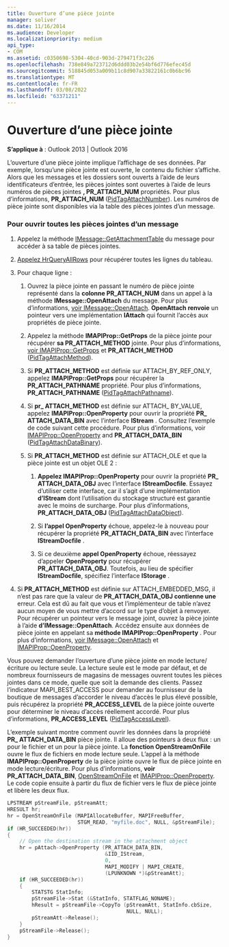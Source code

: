 ```yaml
---
title: Ouverture d’une pièce jointe
manager: soliver
ms.date: 11/16/2014
ms.audience: Developer
ms.localizationpriority: medium
api_type:
- COM
ms.assetid: c0350698-5304-40cd-903d-279471f3c226
ms.openlocfilehash: 738e849a723712d6ddd03b2e54bf6d776efec45d
ms.sourcegitcommit: 518845d053a009b11c8d907a33822161c0b6bc96
ms.translationtype: MT
ms.contentlocale: fr-FR
ms.lasthandoff: 03/08/2022
ms.locfileid: "63371211"
---
```

# <a name="opening-an-attachment"></a>Ouverture d’une pièce jointe

**S’applique à** : Outlook 2013 | Outlook 2016 
  
L’ouverture d’une pièce jointe implique l’affichage de ses données. Par exemple, lorsqu’une pièce jointe est ouverte, le contenu du fichier s’affiche. Alors que les messages et les dossiers sont ouverts à l’aide de leurs identificateurs d’entrée, les pièces jointes sont ouvertes à l’aide de leurs numéros de pièces jointes **, PR_ATTACH_NUM** propriétés. Pour plus d’informations, **PR_ATTACH_NUM** ([PidTagAttachNumber](pidtagattachnumber-canonical-property.md)). Les numéros de pièce jointe sont disponibles via la table des pièces jointes d’un message.
  
### <a name="to-open-all-attachments-in-a-message"></a>Pour ouvrir toutes les pièces jointes d’un message
  
1. Appelez la méthode [IMessage::GetAttachmentTable](imessage-getattachmenttable.md) du message pour accéder à sa table de pièces jointes. 
    
2. [Appelez HrQueryAllRows](hrqueryallrows.md) pour récupérer toutes les lignes du tableau. 
    
3. Pour chaque ligne : 
    
    1. Ouvrez la pièce jointe en passant le numéro de pièce jointe représenté dans la **colonne PR_ATTACH_NUM** dans un appel à la méthode **IMessage::OpenAttach** du message. Pour plus d’informations, [voir IMessage::OpenAttach](imessage-openattach.md). **OpenAttach renvoie** un pointeur vers une implémentation **IAttach** qui fournit l’accès aux propriétés de pièce jointe. 
        
    2. Appelez la méthode **IMAPIProp::GetProps** de la pièce jointe pour récupérer **sa PR_ATTACH_METHOD** jointe. Pour plus d’informations, [voir IMAPIProp::GetProps](imapiprop-getprops.md) et **PR_ATTACH_METHOD** ([PidTagAttachMethod](pidtagattachmethod-canonical-property.md)).
        
    3. Si **PR_ATTACH_METHOD** est définie sur ATTACH_BY_REF_ONLY, appelez **IMAPIProp::GetProps** pour récupérer la **PR_ATTACH_PATHNAME** propriété. Pour plus d’informations, **PR_ATTACH_PATHNAME** ([PidTagAttachPathname](pidtagattachpathname-canonical-property.md)).
        
    4. Si **pr\_ ATTACH_METHOD** est définie sur ATTACH\_ BY_VALUE, appelez **IMAPIProp::OpenProperty** pour ouvrir la propriété **PR\_ ATTACH_DATA_BIN** avec l’interface **IStream** . Consultez l’exemple de code suivant cette procédure. Pour plus d’informations, voir [IMAPIProp::OpenProperty](imapiprop-openproperty.md) and **PR_ATTACH_DATA_BIN** ([PidTagAttachDataBinary](pidtagattachdatabinary-canonical-property.md)).
        
    5. Si **PR_ATTACH_METHOD** est définie sur ATTACH_OLE et que la pièce jointe est un objet OLE 2 : 
        
        1. **Appelez IMAPIProp::OpenProperty** pour ouvrir la propriété **PR\_ ATTACH_DATA_OBJ** avec l’interface **IStreamDocfile**. Essayez d’utiliser cette interface, car il s’agit d’une implémentation **d’IStream** dont l’utilisation du stockage structuré est garantie avec le moins de surcharge. Pour plus d’informations, **PR_ATTACH_DATA_OBJ** ([PidTagAttachDataObject](pidtagattachdataobject-canonical-property.md)).
            
        2. Si **l’appel OpenProperty** échoue, appelez-le à nouveau pour récupérer la propriété **PR_ATTACH_DATA_BIN** avec l’interface **IStreamDocfile** . 
            
        3. Si ce deuxième **appel OpenProperty** échoue, réessayez d’appeler **OpenProperty** pour récupérer **PR_ATTACH_DATA_OBJ**. Toutefois, au lieu de spécifier **IStreamDocfile**, spécifiez l’interface **IStorage** . 
    
4. Si **PR_ATTACH_METHOD** est définie sur ATTACH_EMBEDDED_MSG, il n’est pas rare que la valeur de **PR_ATTACH_DATA_OBJ contienne une** erreur. Cela est dû au fait que vous et l’implémenteur de table n’avez aucun moyen de vous mettre d’accord sur le type d’objet à renvoyer. Pour récupérer un pointeur vers le message joint, ouvrez la pièce jointe à l’aide **d’IMessage::OpenAttach**. Accédez ensuite aux données de pièce jointe en appelant sa **méthode IMAPIProp::OpenProperty** . Pour plus d’informations, [voir IMessage::OpenAttach](imessage-openattach.md) et [IMAPIProp::OpenProperty](imapiprop-openproperty.md).
    
Vous pouvez demander l’ouverture d’une pièce jointe en mode lecture/écriture ou lecture seule. La lecture seule est le mode par défaut, et de nombreux fournisseurs de magasins de messages ouvrent toutes les pièces jointes dans ce mode, quelle que soit la demande des clients. Passez l’indicateur MAPI_BEST_ACCESS pour demander au fournisseur de la boutique de messages d’accorder le niveau d’accès le plus élevé possible, puis récupérez la propriété **PR_ACCESS_LEVEL** de la pièce jointe ouverte pour déterminer le niveau d’accès réellement accordé. Pour plus d’informations, **PR_ACCESS_LEVEL** ([PidTagAccessLevel](pidtagaccesslevel-canonical-property.md)).
  
L’exemple suivant montre comment ouvrir les données dans la propriété **PR\_ ATTACH_DATA_BIN** pièce jointe. Il alloue des pointeurs à deux flux : un pour le fichier et un pour la pièce jointe. La **fonction OpenStreamOnFile** ouvre le flux de fichiers en mode lecture seule. L’appel à la méthode **IMAPIProp::OpenProperty** de la pièce jointe ouvre le flux de pièce jointe en mode lecture/écriture. Pour plus d’informations, **voir PR_ATTACH_DATA_BIN**, [OpenStreamOnFile](openstreamonfile.md) et [IMAPIProp::OpenProperty](imapiprop-openproperty.md). Le code copie ensuite à partir du flux de fichier vers le flux de pièce jointe et libère les deux flux.
  
```cpp
LPSTREAM pStreamFile, pStreamAtt;
HRESULT hr;
hr = OpenStreamOnFile (MAPIAllocateBuffer, MAPIFreeBuffer,
                       STGM_READ, "myfile.doc", NULL, &pStreamFile);
if (HR_SUCCEEDED(hr))
{
    // Open the destination stream in the attachment object
    hr = pAttach->OpenProperty (PR_ATTACH_DATA_BIN,
                                &IID_IStream,
                                0,
                                MAPI_MODIFY | MAPI_CREATE,
                                (LPUNKNOWN *)&pStreamAtt);
    if (HR_SUCCEEDED(hr))
    {
        STATSTG StatInfo;
        pStreamFile->Stat (&StatInfo, STATFLAG_NONAME);
        hResult = pStreamFile->CopyTo (pStreamAtt, StatInfo.cbSize,
                                       NULL, NULL);
        pStreamAtt->Release();
    }
    pStreamFile->Release();
}
```


